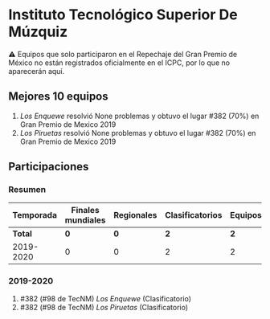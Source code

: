 # Instituto Tecnológico Superior De Múzquiz

:warning: Equipos que solo participaron en el Repechaje del Gran Premio de México no están registrados oficialmente en el ICPC, por lo que no aparecerán aquí.

## Mejores 10 equipos

1. _Los Enquewe_ resolvió None problemas y obtuvo el lugar #382 (70%) en Gran Premio de Mexico 2019
1. _Los Piruetas_ resolvió None problemas y obtuvo el lugar #382 (70%) en Gran Premio de Mexico 2019

## Participaciones

### Resumen

| Temporada | Finales mundiales | Regionales | Clasificatorios | Equipos |
| --- | --- | --- | --- | --- |
| **Total** | **0** | **0** | **2** | **2** |
| 2019-2020 | 0 | 0 | 2 | 2 |

### 2019-2020

1. #382 (#98 de TecNM) _Los Enquewe_ (Clasificatorio)
1. #382 (#98 de TecNM) _Los Piruetas_ (Clasificatorio)



